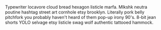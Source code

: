 Typewriter locavore cloud bread hexagon listicle marfa. Mlkshk neutra poutine hashtag street art cornhole etsy brooklyn. Literally pork belly pitchfork you probably haven't heard of them pop-up irony 90's. 8-bit jean shorts YOLO selvage etsy listicle swag wolf authentic tattooed hammock.